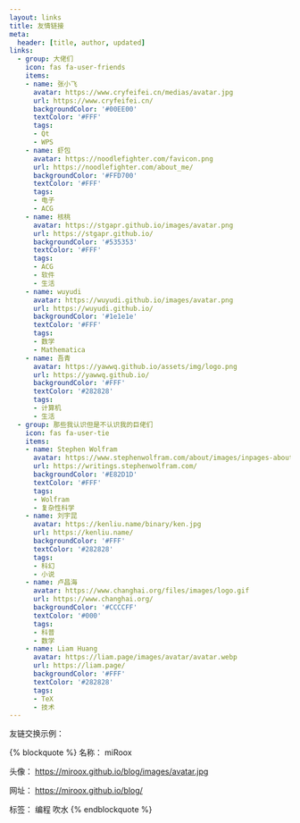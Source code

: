 ```yaml
---
layout: links
title: 友情链接
meta:
  header: [title, author, updated]
links:
  - group: 大佬们
    icon: fas fa-user-friends
    items:
    - name: 张小飞
      avatar: https://www.cryfeifei.cn/medias/avatar.jpg
      url: https://www.cryfeifei.cn/
      backgroundColor: '#00EE00'
      textColor: '#FFF'
      tags:
      - Qt
      - WPS
    - name: 虾包
      avatar: https://noodlefighter.com/favicon.png
      url: https://noodlefighter.com/about_me/
      backgroundColor: '#FFD700'
      textColor: '#FFF'
      tags:
      - 电子
      - ACG
    - name: 核桃
      avatar: https://stgapr.github.io/images/avatar.png
      url: https://stgapr.github.io/
      backgroundColor: '#535353'
      textColor: '#FFF'
      tags:
      - ACG
      - 软件
      - 生活
    - name: wuyudi
      avatar: https://wuyudi.github.io/images/avatar.png
      url: https://wuyudi.github.io/
      backgroundColor: '#1e1e1e'
      textColor: '#FFF'
      tags:
      - 数学
      - Mathematica
    - name: 吾青
      avatar: https://yawwq.github.io/assets/img/logo.png
      url: https://yawwq.github.io/
      backgroundColor: '#FFF'
      textColor: '#282828'
      tags:
      - 计算机
      - 生活
  - group: 那些我认识但是不认识我的巨佬们
    icon: fas fa-user-tie
    items:
    - name: Stephen Wolfram
      avatar: https://www.stephenwolfram.com/about/images/inpages-about_10.gif
      url: https://writings.stephenwolfram.com/
      backgroundColor: '#E82D1D'
      textColor: '#FFF'
      tags:
      - Wolfram
      - 复杂性科学
    - name: 刘宇昆
      avatar: https://kenliu.name/binary/ken.jpg
      url: https://kenliu.name/
      backgroundColor: '#FFF'
      textColor: '#282828'
      tags:
      - 科幻
      - 小说
    - name: 卢昌海
      avatar: https://www.changhai.org/files/images/logo.gif
      url: https://www.changhai.org/
      backgroundColor: '#CCCCFF'
      textColor: '#000'
      tags:
      - 科普
      - 数学
    - name: Liam Huang
      avatar: https://liam.page/images/avatar/avatar.webp
      url: https://liam.page/
      backgroundColor: '#FFF'
      textColor: '#282828'
      tags:
      - TeX
      - 技术
---
```


友链交换示例：

{% blockquote %}
名称： miRoox

头像： https://miroox.github.io/blog/images/avatar.jpg

网址： https://miroox.github.io/blog/

标签： 编程 吹水
{% endblockquote %}
